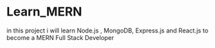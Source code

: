 # Learn_MERN
in this project  i will learn Node.js , MongoDB, Express.js and React.js to become a MERN Full Stack Developer
